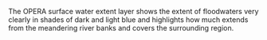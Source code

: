 The OPERA surface water extent layer shows the extent of floodwaters very clearly in shades of dark and light blue and highlights how much extends from the meandering river banks and covers the surrounding region.